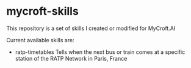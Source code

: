 # mycroft-skills

This repository is a set of skills I created or modified for MyCroft.AI

Current available skills are:

* ratp-timetables Tells when the next bus or train comes at a specific station of the RATP Network in Paris, France

